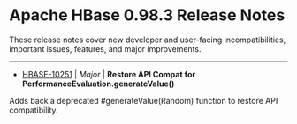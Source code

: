 
<!---
# Licensed to the Apache Software Foundation (ASF) under one
# or more contributor license agreements.  See the NOTICE file
# distributed with this work for additional information
# regarding copyright ownership.  The ASF licenses this file
# to you under the Apache License, Version 2.0 (the
# "License"); you may not use this file except in compliance
# with the License.  You may obtain a copy of the License at
#
#     http://www.apache.org/licenses/LICENSE-2.0
#
# Unless required by applicable law or agreed to in writing, software
# distributed under the License is distributed on an "AS IS" BASIS,
# WITHOUT WARRANTIES OR CONDITIONS OF ANY KIND, either express or implied.
# See the License for the specific language governing permissions and
# limitations under the License.
-->
# Apache HBase  0.98.3 Release Notes

These release notes cover new developer and user-facing incompatibilities, important issues, features, and major improvements.


---

* [HBASE-10251](https://issues.apache.org/jira/browse/HBASE-10251) | *Major* | **Restore API Compat for PerformanceEvaluation.generateValue()**

Adds back a deprecated #generateValue(Random) function to restore API compatibility.



